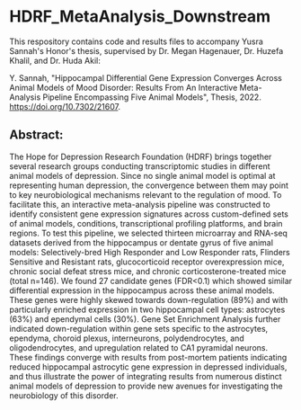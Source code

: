 # HDRF_MetaAnalysis_Downstream

This respository contains code and results files to accompany Yusra Sannah's Honor's thesis, supervised by Dr. Megan Hagenauer, Dr. Huzefa Khalil, and Dr. Huda Akil:

Y. Sannah, "Hippocampal Differential Gene Expression Converges Across Animal Models of Mood Disorder: Results From An Interactive Meta-Analysis Pipeline Encompassing Five Animal Models", Thesis, 2022. https://doi.org/10.7302/21607.


## Abstract:

The Hope for Depression Research Foundation (HDRF) brings together several research groups conducting transcriptomic studies in different animal models of depression. Since no single animal model is optimal at representing human depression, the convergence between them may point to key neurobiological mechanisms relevant to the regulation of mood. To facilitate this, an interactive meta-analysis pipeline was constructed to identify consistent gene expression signatures across custom-defined sets of animal models, conditions, transcriptional profiling platforms, and brain regions. To test this pipeline, we selected thirteen microarray and RNA-seq datasets derived from the hippocampus or dentate gyrus of five animal models: Selectively-bred High Responder and Low Responder rats, Flinders Sensitive and Resistant rats, glucocorticoid receptor overexpression mice, chronic social defeat stress mice, and chronic corticosterone-treated mice (total n=146). We found 27 candidate genes (FDR&lt;0.1) which showed similar differential expression in the hippocampus across these animal models. These genes were highly skewed towards down-regulation (89%) and with particularly enriched expression in two hippocampal cell types: astrocytes (63%) and ependymal cells (30%). Gene Set Enrichment Analysis further indicated down-regulation within gene sets specific to the astrocytes, ependyma, choroid plexus, interneurons, polydendrocytes, and oligodendrocytes, and upregulation related to CA1 pyramidal neurons. These findings converge with results from post-mortem patients indicating reduced hippocampal astrocytic gene expression in depressed individuals, and thus illustrate the power of integrating results from numerous distinct animal models of depression to provide new avenues for investigating the neurobiology of this disorder.

